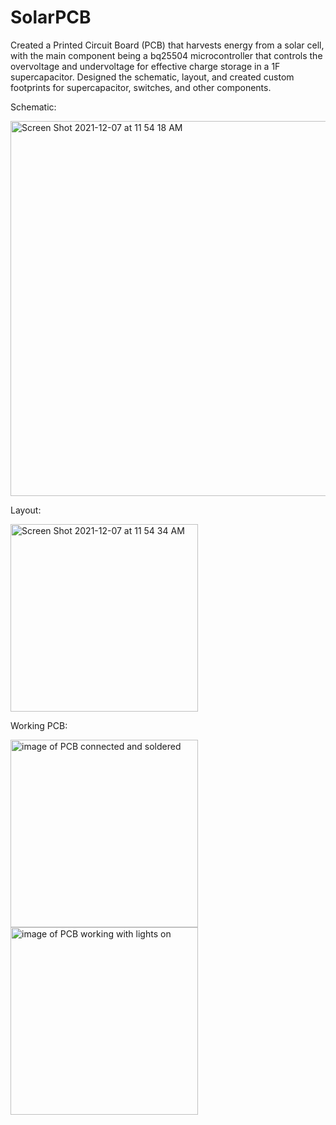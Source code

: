 # SolarPCB
Created a Printed Circuit Board (PCB) that harvests energy from a solar cell, with the main component being a bq25504 microcontroller that controls the overvoltage and undervoltage for effective charge storage in a 1F supercapacitor. Designed the schematic, layout, and created custom footprints for supercapacitor, switches, and other components.

Schematic:

<img width="600" alt="Screen Shot 2021-12-07 at 11 54 18 AM" src="https://user-images.githubusercontent.com/28752598/145097161-73156087-a2a5-4961-ab08-328471ce8ea5.png">

Layout:

<img width="300" alt="Screen Shot 2021-12-07 at 11 54 34 AM" src="https://user-images.githubusercontent.com/28752598/145097101-ff0bd9d7-b7dd-44c6-af23-004d9c156313.png">

Working PCB:

<img width="300" alt = "image of PCB connected and soldered" src="https://user-images.githubusercontent.com/28752598/145097226-b5157ba9-d583-44e1-9f9b-22a0c17d4ba9.JPG">
<img width="300" alt = "image of PCB working with lights on" src = "https://user-images.githubusercontent.com/28752598/145097385-65d7f755-123f-43d9-bec1-02ba0f4db3eb.jpeg">
